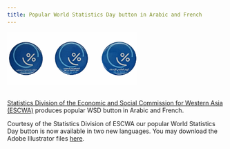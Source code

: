 ```yaml
---
title: Popular World Statistics Day button in Arabic and French
---
```


<img src="/images/WSD_ESCWA_Buttons.jpg" alt="World Statistics Day buttons in Arabic and French" style="width:300px"><br><br>

<a href="http://www.escwa.un.org/divisions/main.asp?division=sd" target="_blank"> Statistics Division of the Economic and Social Commission for Western Asia (ESCWA)</a> produces popular WSD button in Arabic and French.

Courtesy of the Statistics Division of ESCWA our popular World Statistics Day button is now available in two new languages. You may download the Adobe Illustrator files <a href="/logos/WSD_ESCWA_Final_Buttons.ai" target="_blank">here</a>. 
